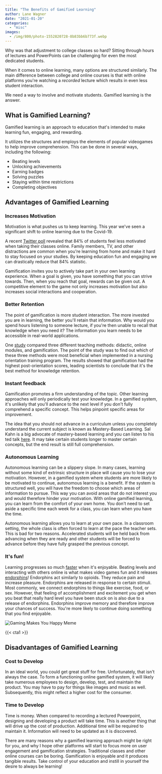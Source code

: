 ```yaml
---
title: "The Benefits of Gamified Learning"
author: Lane Wagner
date: "2021-01-20"
categories: 
  - "misc"
images:
  - /img/800/photo-1552820728-8b83bb6b773f.webp
---
```


Why was that adjustment to college classes so hard? Sitting through hours of lectures and PowerPoints can be challenging for even the most dedicated students.

When it comes to online learning, many options are structured similarly. The main difference between college and online courses is that with online platforms you're watching a _recorded_ lecture which results in even less student interaction.

We need a way to involve and motivate students. Gamified learning is the answer.

## What is Gamified Learning?

Gamified learning is an approach to education that's intended to make learning fun, engaging, and rewarding.

It utilizes the structures and employs the elements of popular videogames to help improve comprehension. This can be done in several ways, including the following:

- Beating levels
- Unlocking achievements
- Earning badges
- Solving puzzles
- Staying within time restrictions
- Completing objectives

## Advantages of Gamified Learning

### Increases Motivation

Motivation is what pushes us to keep learning. This year we've seen a significant shift to online learning due to the Covid-19.

A recent [Twitter poll](https://www.ntdaily.com/students-report-less-motivation-higher-stress-levels-with-the-transition-to-online-learning/) revealed that 84% of students feel less motivated when taking their classes online. Family members, TV, and other distractions are common when you're learning from home and make it hard to stay focused on your studies. By keeping education fun and engaging we can drastically reduce that 84% statistic.

Gamification invites you to actively take part in your own learning experience. When a goal is given, you have something that you can strive towards. Then, when you reach that goal, rewards can be given out. A competitive element to the game not only increases motivation but also increases social interactions and cooperation.

### Better Retention

The point of gamification is more student interaction. The more invested you are in learning, the better you'll retain that information. Why would you spend hours listening to someone lecture, if you're then unable to recall that knowledge when you need it? The information you learn needs to be accessible in real-world applications.

One [study](https://journals.lww.com/jonajournal/Abstract/2017/09000/Using_Gamification_to_Improve_Productivity_and.8.aspx) compared three different teaching methods: didactic, online modules, and gamification. The point of the study was to find out which of these three methods were most beneficial when implemented in a nursing orientation training program. The results showed that gamification had the highest post-orientation scores, leading scientists to conclude that it's the best method for knowledge retention.

### Instant feedback

Gamification promotes a firm understanding of the topic. Other learning approaches will only periodically test your knowledge. In a gamified system, it's unlikely that you'll advance to the next level if you don't fully comprehend a specific concept. This helps pinpoint specific areas for improvement.

The idea that you should not advance in a curriculum unless you completely understand the current subject is known as Mastery-Based Learning. Sal Kahn is a big advocate of mastery-based learning and you can listen to his ted talk [here](https://www.ted.com/talks/sal_khan_let_s_teach_for_mastery_not_test_scores?language=en#t-636688). It may take certain students longer to master certain concepts, but the end result is still full comprehension.

### Autonomous Learning

Autonomous learning can be a slippery slope. In many cases, learning without some kind of extrinsic structure in place will cause you to lose your motivation. However, in a gamified system where students are more likely to be motivated to continue, autonomous learning is a benefit. If the system is structured well, you will have the freedom to choose which areas of information to pursue. This way you can avoid areas that do not interest you and would therefore hinder your motivation. With online gamified learning, you can learn from the comfort of your own home. You don't need to set aside a specific time each week for a class, you can learn when you have the time.

Autonomous learning allows you to learn at your own pace. In a classroom setting, the whole class is often forced to learn at the pace the teacher sets. This is bad for two reasons. Accelerated students will be held back from advancing when they are ready and other students will be forced to advance before they have fully grasped the previous concept.

### It's fun!

Learning progresses so much [faster](/jobs/learn-coding-fast/) when it's enjoyable. Beating levels and interacting with others online is what makes video games fun and it releases [endorphins](https://learningsolutionsmag.com/articles/1414/four-tips-gamification-according-to-endorphins)! Endorphins act similarly to opioids. They reduce pain and increase pleasure. Endorphins are released in response to certain stimuli. Most commonly, we connect endorphins to things like exercise, food, or sex. However, that feeling of accomplishment and excitement you get when you beat that really hard level you have been stuck on is also due to a release of endorphins. Endorphins improve memory and therefore improve your chances of success. You're more likely to continue doing something that you find enjoyable.

![Gaming Makes You Happy Meme](/img/800/gaming-makes-you-happy-776x1024.jpg)

{{< cta1 >}}

## Disadvantages of Gamified Learning

### Cost to Develop

In an ideal world, you could get great stuff for free. Unfortunately, that isn't always the case. To form a functioning online gamified system, it will likely take numerous employees to design, develop, test, and maintain the product. You may have to pay for things like images and music as well. Subsequently, this might reflect a higher cost for the consumer.

### Time to Develop

Time is money. When compared to recording a lectured Powerpoint, designing and developing a product will take time. This is another thing that will drive up the cost of production. Additional time will be required to maintain it. Information will need to be updated as it is discovered.

There are many reasons why a gamified learning approach might be right for you, and why I hope other platforms will start to focus more on user engagement and gamification strategies. Traditional classes and other online courses can be boring. Gamification is enjoyable and it produces tangible results. Take control of your education and instill in yourself the desire to always be learning!
